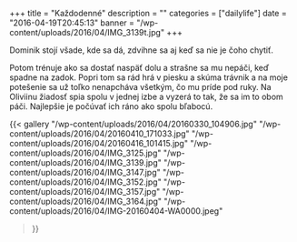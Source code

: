 +++
title = "Každodenné"
description = ""
categories = ["dailylife"]
date = "2016-04-19T20:45:13"
banner = "/wp-content/uploads/2016/04/IMG_3139t.jpg"
+++

Dominik stojí všade, kde sa dá, zdvihne sa aj keď sa nie je čoho chytiť.


Potom trénuje ako sa dostať naspäť dolu a strašne sa mu nepáči, keď spadne na zadok. Popri tom sa
rád hrá v piesku a skúma trávnik a na moje potešenie sa už toľko nenapcháva všetkým, čo mu príde
pod ruky. Na Oliviinu žiadosť spia spolu v jednej izbe a vyzerá to tak, že sa im to obom páči.
Najlepšie je počúvať ich ráno ako spolu bľabocú.

{{< gallery
    "/wp-content/uploads/2016/04/20160330_104906.jpg"
    "/wp-content/uploads/2016/04/20160410_171033.jpg"
    "/wp-content/uploads/2016/04/20160416_101415.jpg"
    "/wp-content/uploads/2016/04/IMG_3125.jpg"
    "/wp-content/uploads/2016/04/IMG_3139.jpg"
    "/wp-content/uploads/2016/04/IMG_3147.jpg"
    "/wp-content/uploads/2016/04/IMG_3152.jpg"
    "/wp-content/uploads/2016/04/IMG_3157.jpg"
    "/wp-content/uploads/2016/04/IMG_3164.jpg"
    "/wp-content/uploads/2016/04/IMG-20160404-WA0000.jpeg"
>}}
